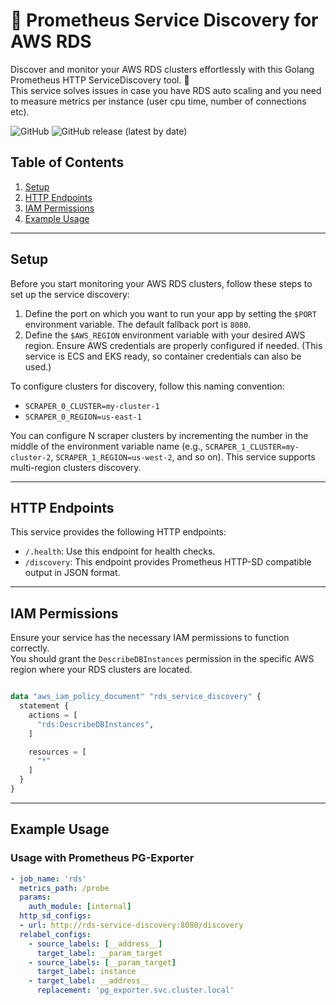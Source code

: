 # 🔎 Prometheus Service Discovery for AWS RDS

Discover and monitor your AWS RDS clusters effortlessly with this Golang Prometheus HTTP ServiceDiscovery tool. 🚀  
This service solves issues in case you have RDS auto scaling and you need to measure metrics per instance (user cpu time, number of connections etc).

![GitHub](https://img.shields.io/github/license/contember/prometheus-rds-service-discovery)
![GitHub release (latest by date)](https://img.shields.io/github/v/release/contember/prometheus-rds-service-discovery)

## Table of Contents

1. [Setup](#setup)
2. [HTTP Endpoints](#http-endpoints)
3. [IAM Permissions](#iam-permissions)
4. [Example Usage](#example-usage)

---

## Setup

Before you start monitoring your AWS RDS clusters, follow these steps to set up the service discovery:

1. Define the port on which you want to run your app by setting the `$PORT` environment variable. The default fallback port is `8080`.
2. Define the `$AWS_REGION` environment variable with your desired AWS region. Ensure AWS credentials are properly configured if needed. (This service is ECS and EKS ready, so container credentials can also be used.)

To configure clusters for discovery, follow this naming convention:
- `SCRAPER_0_CLUSTER=my-cluster-1`
- `SCRAPER_0_REGION=us-east-1`

You can configure N scraper clusters by incrementing the number in the middle of the environment variable name (e.g., `SCRAPER_1_CLUSTER=my-cluster-2`, `SCRAPER_1_REGION=us-west-2`, and so on).
This service supports multi-region clusters discovery.

---

## HTTP Endpoints

This service provides the following HTTP endpoints:

- `/.health`: Use this endpoint for health checks.
- `/discovery`: This endpoint provides Prometheus HTTP-SD compatible output in JSON format.

---

## IAM Permissions

Ensure your service has the necessary IAM permissions to function correctly.  
You should grant the `DescribeDBInstances` permission in the specific AWS region where your RDS clusters are located.

```terraform

data "aws_iam_policy_document" "rds_service_discovery" {
  statement {
    actions = [
      "rds:DescribeDBInstances",
    ]

    resources = [
      "*"
    ]
  }
}
```

---

## Example Usage 

### Usage with Prometheus PG-Exporter

```yaml
- job_name: 'rds'
  metrics_path: /probe
  params:
    auth_module: [internal]
  http_sd_configs:
  - url: http://rds-service-discovery:8080/discovery
  relabel_configs:
    - source_labels: [__address__]
      target_label: __param_target
    - source_labels: [__param_target]
      target_label: instance
    - target_label: __address__
      replacement: 'pg_exporter.svc.cluster.local'
```
